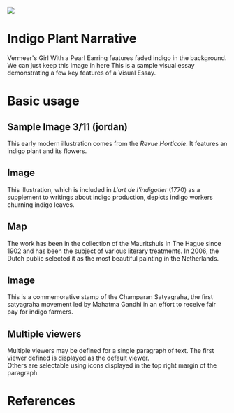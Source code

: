<a href="https://www.juncture-digital.org"><img src="https://juncture-digital.github.io/juncture/static/images/ve-button.png"></a>

<param ve-config 
       title="Indigo Plant Narrative"
       author="Jordan, Hayley, & Gianna"
       banner="https://iiif.juncture-digital.org/banner/?url=https://upload.wikimedia.org/wikipedia/commons/4/47/Bartholomeus_Johannes_van_Hove%2C_Het_Mauritshuis_te_Den_Haag.jpg" 
       layout="vertical">

<!-- Entities discussed throughout the essay are typically defined before the essay text and
     are thus available in all text.  Entity identifiers (QIDs) can be found in either
     Wikipedia or Wikidata (https://www.wikidata.org)> -->
<param ve-entity eid="Q185372"> <!-- Girl with a Pearl Earring painting -->
<param ve-entity eid="Q41264"> <!-- Johannes Vermeer -->
<param ve-entity eid="Q221092"> <!-- Mauritshuis -->
<param ve-entity eid="Q36600"> <!-- The Hague -->

# Indigo Plant Narrative

Vermeer's Girl With a Pearl Earring features faded indigo in the <span data-mouseover-image-zoomto="2301,3670,1536,1242">background</span>. We can just keep this image in here This is a sample visual essay demonstrating a few key features of a Visual Essay. 
<param ve-image 
       manifest="https://iiif.juncture-digital.org/manifest/6dd738aed85597cac540ad31dd5818e86ef7f2918c7b43a9eb3123d5538e6e4c"
       label="Vermeer's Girl With a Pearl Earring" 
       description="the painting."
       license="Public domain">

# Basic usage

## Sample Image 3/11 (jordan)
This early modern illustration comes from the _Revue Horticole_. It features an indigo plant and its <span data-mouseover-image-zoomto="506,1726,963,778
">flowers.</span>
<param ve-image 
       label="Early Modern Indigofera Dosua" 
       description="from the Revue horticole. Paris :Librairie agricole de la maison rustique,1829-1974."
       license="Public domain"
       url="https://biodiversitylibrary.org/pageImage/54768315">


## Image

 This illustration, which is included in _L'art de l'indigotier_ (1770) as a supplement to writings about indigo production, depicts indigo workers <span data-mouseover-image-zoomto="1671,3280,1122,1012">churning indigo leaves.</span>
<param ve-image 
       label="L'art de l'indigotier" 
       description="by Paul de Beauvais-Raseau, illustrations by L.F. Delatour" 
       license="public domain" 
       url="https://www.biodiversitylibrary.org/pageImage/40474136">

## Map

The work has been in the collection of the Mauritshuis in The Hague since 1902 and has been the subject of various 
literary treatments. In 2006, the Dutch public selected it as the most beautiful painting in the Netherlands.
<param ve-map center="17.745622, -69.628508" zoom="5" prefer-geojson>

## Image
This is a commemorative stamp of the Champaran Satyagraha, the first satyagraha movement led by <span data-mouseover-image-zoomto="256,267,351,274">Mahatma Gandhi</span> in an effort to receive fair pay for indigo farmers.
<param ve-image
       label="Commemorative Stamp"
       description="Stamp commemorating the 100th anniversary of Champaran Satyagraha"
       license="CC BY-SA 4.0"
       url="https://upload.wikimedia.org/wikipedia/commons/3/34/Stamp_of_India_-_2017_-_Colnect_696527_-_Centenary_of_the_Champaran_Indigo_Farmers_Satyagraha.jpeg">

## Multiple viewers

Multiple viewers may be defined for a single paragraph of text.  The first viewer defined is displayed as the default viewer.  
Others are selectable using icons displayed in the top right margin of the paragraph.
<param ve-image 
       manifest="https://iiif.juncture-digital.org/manifest/6dd738aed85597cac540ad31dd5818e86ef7f2918c7b43a9eb3123d5538e6e4c">
<param ve-map center="Q36600" zoom="11">

# References

[^1]: [Wikipedia: Girl with a Pearl Earring](https://en.wikipedia.org/wiki/Girl_with_a_Pearl_Earring)
[^2]: [We'll need to convert these to formatted citations later](https://www.biodiversitylibrary.org/pageImage/40474136)
